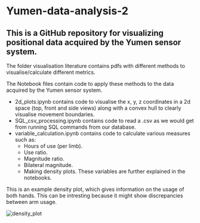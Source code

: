 # Yumen-data-analysis-2

## This is a GitHub repository for visualizing positional data acquired by the Yumen sensor system.

The folder visualisation literature contains pdfs with different methods to visualise/calculate different metrics.

The Notebook files contain code to apply these methods to the data acquired by the Yumen sensor system.
  - 2d_plots.ipynb contains code to visualise the x, y, z coordinates in a 2d space (top, front and side views) along with a convex hull to clearly visualise movement boundaries.
  - SQL_csv_processing.ipynb contains code to read a .csv as we would get from running SQL commands from our database.
  - variable_calculation.ipynb contains code to calculate various measures such as:
    - Hours of use (per limb).
    - Use ratio.
    - Magnitude ratio.
    - Bilateral magnitude.
    - Making density plots.
  These variables are further explained in the notebooks.
  
 This is an example density plot, which gives information on the usage of both hands. This can be intresting because it might show discrepancies between arm usage.
 
 ![density_plot](https://user-images.githubusercontent.com/90693914/227542445-78068e3b-a6ee-41b2-a089-c3d13c83cab7.png)
